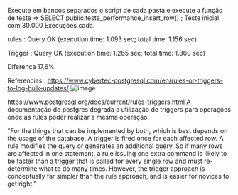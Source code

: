 Execute em bancos separados o script de cada pasta e execute a função de teste => SELECT public.teste_performance_insert_row() ;
Teste inicial com 30.000 Execuções cada.

rules : Query OK (execution time: 1.093 sec; total time: 1.156 sec)

Trigger : Query OK (execution time: 1.265 sec; total time: 1.360 sec)


Diferença 17.6%

Referencias :
https://www.cybertec-postgresql.com/en/rules-or-triggers-to-log-bulk-updates/
![image](https://user-images.githubusercontent.com/91134093/194581135-f694dda5-eb08-4075-ba4f-d55cbe30c143.png)


https://www.postgresql.org/docs/current/rules-triggers.html
A documentação do postgres degrada a utilização de triggers para operações onde as rules poder realizar a mesma operação. 

"For the things that can be implemented by both, which is best depends on the usage of the database. A trigger is fired once for each affected row. A rule modifies the query or generates an additional query. So if many rows are affected in one statement, a rule issuing one extra command is likely to be faster than a trigger that is called for every single row and must re-determine what to do many times. However, the trigger approach is conceptually far simpler than the rule approach, and is easier for novices to get right."
